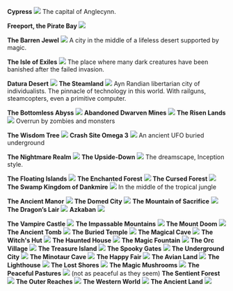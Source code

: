 **Cypress**
![](/locations/cypress.jpg)
The capital of Anglecynn.

**Freeport, the Pirate Bay**
![](/locations/freeport.jpg)

**The Barren Jewel**
![](/locations/barren-jewel.jpg)
A city in the middle of a lifeless desert supported by magic.

**The Isle of Exiles**
![](/locations/isle-of-exhiles.jpg)
The place where many dark creatures have been banished after the failed invasion.

**Datura Desert**
![](/locations/datura-desert.jpg)
**The Steamland**
![](/locations/steamland.jpg)
Ayn Randian libertarian city of individualists. The pinnacle of technology in this world. With railguns, steamcopters, even a primitive computer.

**The Bottomless Abyss**
![](/locations/bottomless-abyss.jpg)
**Abandoned Dwarven Mines**
![](/locations/dwarven-mines.jpg)
**The Risen Lands**
![](/locations/risen-lands.jpg)
Overrun by zombies and monsters

**The Wisdom Tree**
![](/locations/wisdom-tree.jpg)
**Crash Site Omega 3**
![](/locations/crash-site-omega3.jpg)
An ancient UFO buried underground

**The Nightmare Realm**
![](/locations/nightmare-realm.jpg)
**The Upside-Down**
![](/locations/upside-down.jpg)
The dreamscape, Inception style.

**The Floating Islands**
![](/locations/floating-islands.png)
**The Enchanted Forest**
![](/locations/enchanted-forest.jpg)
**The Cursed Forest**
![](/locations/cursed-forest.jpg)
**The Swamp Kingdom of Dankmire**
![](/locations/dankmire.jpg)
In the middle of the tropical jungle

**The Ancient Manor**
![](/locations/ancient-manor.jpg)
**The Domed City**
![](/locations/domed-city.jpg)
**The Mountain of Sacrifice**
![](/locations/mountain-of-sacrifice.jpg)
**The Dragon’s Lair**
![](/locations/dragon-lair.jpg)
**Azkaban**
![](/locations/azkaban.jpg)

<div class="column-break"></div>

**The Vampire Castle**
![](/locations/vampire-castle.jpg)
**The Impassable Mountains**
![](/locations/impassable-mountains.jpg)
**The Mount Doom**
![](/locations/mount-doom.jpg)
**The Ancient Tomb**
![](/locations/ancient-tomb.jpg)
**The Buried Temple**
![](/locations/buried-temple.jpg)
**The Magical Cave**
![](/locations/magic-cave.jpg)
**The Witch's Hut**
![](/locations/witch-hut.jpg)
**The Haunted House**
![](/locations/haunted-house.jpg)
**The Magic Fountain**
![](/locations/magic-fountain.jpg)
**The Orc Village**
![](/locations/orc-village.jpg)
**The Treasure Island**
![](/locations/treasure-island.jpg)
**The Spooky Gates**
![](/locations/spooky-gates.jpg)
**The Underground City**
![](/locations/underground-city.jpg)
**The Minotaur Cave**
![](/locations/minotaur-cave.jpg)
**The Happy Fair**
![](/locations/happy-fair.jpg)
**The Avian Land**
![](/locations/avian-land.jpg)
**The Lighthouse**
![](/locations/lighthouse.jpg)
**The Lost Shores**
![](/locations/lost-shores.jpg)
**The Magic Mushrooms**
![](/locations/magic-mushrooms.jpg)
**The Peaceful Pastures**
![](/locations/peaceful-pastures.jpg)
(not as peaceful as they seem)
**The Sentient Forest**
![](/locations/sentient-forest.jpg)
**The Outer Reaches**
![](/locations/outer-reaches.jpg)
**The Western World**
![](/locations/western-world.jpg)
**The Ancient Land**
![](/locations/ancient-land.jpg)
